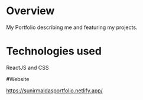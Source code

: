 # Overview

My Portfolio describing me and featuring my projects.

# Technologies used

ReactJS and CSS

#Website

https://sunirmaldasportfolio.netlify.app/
